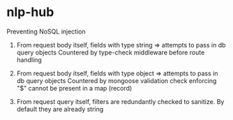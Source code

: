 # nlp-hub

Preventing NoSQL injection
1. From request body itself, fields with type string => attempts to pass in db query objects
    Countered by type-check middleware before route handling

2. From request body itself, fields with type object => attempts to pass in db query objects
    Countered by mongoose validation check enforcing "$" cannot be present in a map (record)

3. From request query itself, filters are redundantly checked to sanitize. By default they are already string